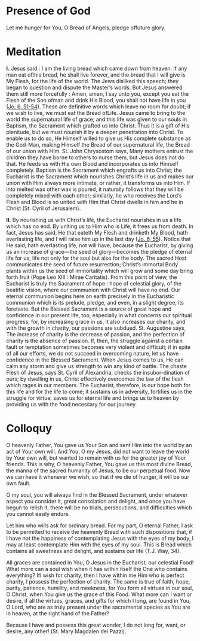 # Presence of God

Let me hunger for You, O Bread of Angels, pledge offuture glory.

# Meditation

**I.** Jesus said : I am the living bread which came down from heaven. If any man eat ofthis bread, he shall live forever, and the bread that I will give is My Flesh, for the life of the world. The Jews disliked this speech; they began to question and dispute the Master’s words. But Jesus answered them still more forcefully : Amen, amen, I say unto you, except you eat the Flesh of the Son ofman and drink His Blood, you shall not have life in you ([Jo. 6, 51-54](https://vulgata.online/bible/Jo.6?ed=DR2&vfn=DR2.Jo.6.51-54:vs)). These are definitive words which leave no room for doubt; if we wish to live, we must eat the Bread ofLife. Jesus came to bring to the world the supernatural life of grace; and this life was given to our souls in Baptism, the Sacrament which grafted us into Christ. Thus it is a gift of His plenitude, but we must nourish it by a deeper penetration into Christ. To enable us to do so, He Himself willed to give us His complete substance as the God-Man, making Himself the Bread of our supernatural life, the Bread of our union with Him. St. John Chrysostom says, Many mothers entrust the children they have borne to others to nurse them, but Jesus does not do that. He feeds us with His own Blood and incorporates us into Himself completely. Baptism is the Sacrament which engrafts us into Christ; the Eucharist is the Sacrament which nourishes Christ’s life in us and makes our union with Him always more intimate, or rather, it transforms us into Him. If into melted wax other wax is poured, it naturally follows that they will be completely mixed with each other; similarly, he who receives the Lord’s Flesh and Blood is so united with Him that Christ dwells in him and he in Christ (St. Cyril of Jerusalem).

**II.** By nourishing us with Christ’s life, the Eucharist nourishes in us a life which has no end. By uniting us to Him who is Life, it frees us from death. In fact, Jesus has said, He that eateth My Flesh and drinketh My Blood, hath everlasting life, and I will raise him up in the last day ([Jo. 6, 55](https://vulgata.online/bible/Jo.6?ed=DR2&vfn=DR2.Jo.6.55:vs)). Notice that He said, hath everlasting life, not will have, because the Eucharist, by giving us an increase of grace—the seed of glory—becomes the pledge of eternal life for us, life not only for the soul but also for the body. The sacred Host communicates the seed of future resurrection; Christ’s immortal Body plants within us the seed of immortality which will grow and some day bring forth fruit (Pope Leo XIII : Mirae Caritatis). From this point of view, the Eucharist is truly the Sacrament of hope : hope of celestial glory, of the beatific vision, where our communion with Christ will have no end. Our eternal communion begins here on earth precisely in the Eucharistic communion which is its prelude, pledge, and even, in a slight degree, its foretaste. But the Blessed Sacrament is a source of great hope and confidence in our present life, too, especially in what concerns our spiritual progress; for, by increasing grace in us, it also increases our charity, and with the growth in charity, our passions are subdued. St. Augustine says, The increase of charity is the decrease of passion, and the perfection of charity is the absence of passion. If, then, the struggle against a certain fault or temptation sometimes becomes very violent and difficult; if in spite of all our efforts, we do not succeed in overcoming nature, let us have confidence in the Blessed Sacrament. When Jesus comes to us, He can calm any storm and give us strength to win any kind of battle. The chaste Flesh of Jesus, says St. Cyril of Alexandria, checks the insubor-dination of ours; by dwelling in us, Christ effectively overcomes the law of the flesh which rages in our members. The Eucharist, therefore, is our hope both for this life and for the life to come; it sustains us in adversity, fortifies us in the struggle for virtue, saves us for eternal life and brings us to heaven by providing us with the food necessary for our journey.

# Colloquy

O heavenly Father, You gave us Your Son and sent Him into the world by an act of Your own will. And You, O my Jesus, did not want to leave the world by Your own will, but wanted to remain with us for the greater joy of Your friends. This is why, O heavenly Father, You gave us this most divine Bread, the manna of the sacred humanity of Jesus, to be our perpetual food. Now we can have it whenever we wish, so that if we die of hunger, it will be our own fault.

O my soul, you will always find in the Blessed Sacrament, under whatever aspect you consider it, great consolation and delight, and once you have begun to relish it, there will be no trials, persecutions, and difficulties which you cannot easily endure.

Let him who wills ask for ordinary bread. For my part, O eternal Father, I ask to be permitted to receive the heavenly Bread with such dispositions that, if I have not the happiness of contemplating Jesus with the eyes of my body, I may at least contemplate Him with the eyes of my soul. This is Bread which contains all sweetness and delight, and sustains our life (T.J. Way, 34).

All graces are contained in You, O Jesus in the Eucharist, our celestial Food! What more can a soul wish when it has within itself the One who contains everything? IfI wish for charity, then I have within me Him who is perfect charity, I possess the perfection of charity. The same is true of faith, hope, purity, patience, humility, and meekness, for You form all virtues in our soul, O Christ, when You give us the grace of this Food. What more can I want or desire, if all the virtues, graces, and gifts for which I long, are found in You, O Lord, who are as truly present under the sacramental species as You are in heaven, at the right hand of the Father?

Because I have and possess this great wonder, I do not long for, want, or desire, any other! (St. Mary Magdalen dei Pazzi).
